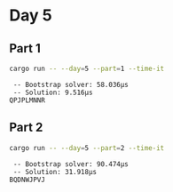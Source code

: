 # Day 5

## Part 1

```bash
cargo run -- --day=5 --part=1 --time-it
```

```text
 -- Bootstrap solver: 58.036µs
 -- Solution: 9.516µs
QPJPLMNNR
```

## Part 2

```bash
cargo run -- --day=5 --part=2 --time-it
```

```text
 -- Bootstrap solver: 90.474µs
 -- Solution: 31.918µs
BQDNWJPVJ
```